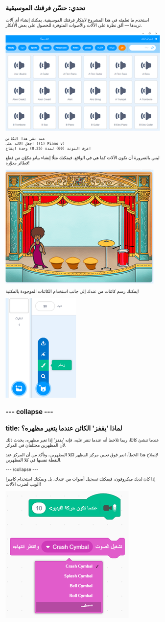 ## تحدي: حسّن فرقتك الموسيقية

استخدم ما تعلمتَه في هذا المشروع لابتكار فرقتك الموسيقية. يمكنك إنشاء أي آلات تريدها — ألق نظرة على الآلات والأصوات المتوفرة للحصول على بعض الأفكار.

![لقطة الشاشة](images/band-ideas-sounds.png)

```blocks3
عند نقر هذا الكائن
اجعل الالة على ((1) Piano v)
اعزف النوتة (60) لمدة (0.25) وحدة ايقاع
```

ليس بالضرورة أن تكون الآلات كما هي في الواقع. فيمكنك مثلًا إنشاء بيانو مكوَّن من قطع فطائر مدوَّرة!

![لقطة الشاشة](images/band-piano.png)

يمكنك رسم كائنات من عندك إلى جانب استخدام الكائنات الموجودة بالمكتبة!

![لقطة الشاشة](images/band-draw.png)

--- collapse ---
---
title: لماذا 'يقفز' الكائن عندما يتغير مظهره؟
---

عندما تنشئ كائنًا، ربما تلاحظ أنه عندما تنقر عليه، فإنه 'يقفز' إذا تغير مظهره، يحدث ذلك لأن المظهرين مختلفان في المركز.

لإصلاح هذا الخطأ، انقر فوق تعيين مركز المظهر لكلا المظهرين، وتأكد من أن المركز عند النقطة نفسها في كلا المظهرين.

--- /collapse ---

إذا كان لديك ميكروفون، فيمكنك تسجيل أصوات من عندك، بل ويمكنك استخدام كاميرا الويب لضرب الآلات!

![لقطة الشاشة](images/band-io.png)